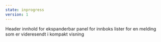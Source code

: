 ```yaml
---
state: inprogress
version: 1
---
```


Header innhold for ekspanderbar panel for innboks lister for en melding som er videresendt i kompakt visning